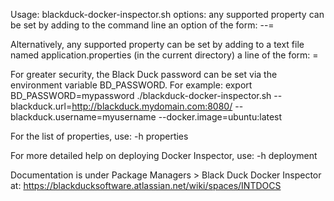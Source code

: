 Usage: blackduck-docker-inspector.sh <options>
options: any supported property can be set by adding to the command line
an option of the form:
	--<property name>=<value>

Alternatively, any supported property can be set by adding to a text file named
application.properties (in the current directory) a line of the form:
<property name>=<value>

For greater security, the Black Duck password can be set via the environment variable BD_PASSWORD.
For example:
  export BD_PASSWORD=mypassword
  ./blackduck-docker-inspector.sh --blackduck.url=http://blackduck.mydomain.com:8080/ --blackduck.username=myusername --docker.image=ubuntu:latest

For the list of properties, use:
    -h properties
    
For more detailed help on deploying Docker Inspector, use:
    -h deployment

Documentation is under Package Managers > Black Duck Docker Inspector at: https://blackducksoftware.atlassian.net/wiki/spaces/INTDOCS